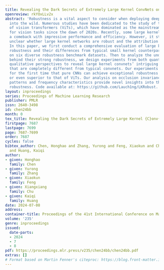 ```yaml
---
title: Revealing the Dark Secrets of Extremely Large Kernel ConvNets on Robustness
openreview: rkYOxLLv2x
abstract: 'Robustness is a vital aspect to consider when deploying deep learning models
  into the wild. Numerous studies have been dedicated to the study of the robustness
  of vision transformers (ViTs), which have dominated as the mainstream backbone choice
  for vision tasks since the dawn of 2020s. Recently, some large kernel convnets make
  a comeback with impressive performance and efficiency. However, it still remains
  unclear whether large kernel networks are robust and the attribution of their robustness.
  In this paper, we first conduct a comprehensive evaluation of large kernel convnets’
  robustness and their differences from typical small kernel counterparts and ViTs
  on six diverse robustness benchmark datasets. Then to analyze the underlying factors
  behind their strong robustness, we design experiments from both quantitative and
  qualitative perspectives to reveal large kernel convnets’ intriguing properties
  that are completely different from typical convnets. Our experiments demonstrate
  for the first time that pure CNNs can achieve exceptional robustness comparable
  or even superior to that of ViTs. Our analysis on occlusion invariance, kernel attention
  patterns and frequency characteristics provide novel insights into the source of
  robustness. Code available at: https://github.com/Lauch1ng/LKRobust.'
layout: inproceedings
series: Proceedings of Machine Learning Research
publisher: PMLR
issn: 2640-3498
id: chen24bb
month: 0
tex_title: Revealing the Dark Secrets of Extremely Large Kernel {C}onv{N}ets on Robustness
firstpage: 7687
lastpage: 7699
page: 7687-7699
order: 7687
cycles: false
bibtex_author: Chen, Honghao and Zhang, Yurong and Feng, Xiaokun and Chu, Xiangxiang
  and Huang, Kaiqi
author:
- given: Honghao
  family: Chen
- given: Yurong
  family: Zhang
- given: Xiaokun
  family: Feng
- given: Xiangxiang
  family: Chu
- given: Kaiqi
  family: Huang
date: 2024-07-08
address:
container-title: Proceedings of the 41st International Conference on Machine Learning
volume: '235'
genre: inproceedings
issued:
  date-parts:
  - 2024
  - 7
  - 8
pdf: https://proceedings.mlr.press/v235/chen24bb/chen24bb.pdf
extras: []
# Format based on Martin Fenner's citeproc: https://blog.front-matter.io/posts/citeproc-yaml-for-bibliographies/
---
```

